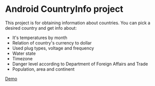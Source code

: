 
# Android CountryInfo project

This project is for obtaining information about countries. You can pick a desired country and get info about:
* It's temperatures by month
* Relation of country's currency to dollar
* Used plug types, voltage and frequency
* Water state
* Timezone
* Danger level according to Department of Foreign Affairs and Trade
* Population, area and continent

[Demo](https://drive.google.com/open?id=1fFf5Dn3_iCEi7ukUhzbO7FUWAzOYM23r)
